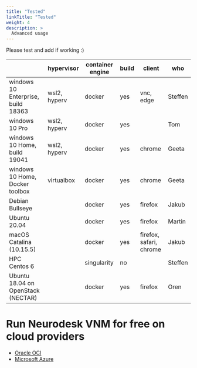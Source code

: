 ```yaml
---
title: "Tested"
linkTitle: "Tested"
weight: 4
description: >
  Advanced usage
---
```


Please test and add if working :)

|                                    | hypervisor   | container engine | build | client                  | who     |
|------------------------------------|--------------|------------------|-------|-------------------------|---------|
| windows 10 Enterprise, build 18363 | wsl2, hyperv | docker           | yes   | vnc, edge               | Steffen |
| windows 10 Pro                     | wsl2, hyperv | docker           | yes   |                         | Tom     |
| windows 10 Home, build 19041       | wsl2, hyperv | docker           | yes   | chrome                  | Geeta   |
| windows 10 Home, Docker toolbox    | virtualbox   | docker           | yes   | chrome                  | Geeta   |
| Debian Bullseye                    |              | docker           | yes   | firefox                 | Jakub   |
| Ubuntu 20.04                       |              | docker           | yes   | firefox                 | Martin  |
| macOS Catalina (10.15.5)           |              | docker           | yes   | firefox, safari, chrome | Jakub   |
| HPC Centos 6                       |              | singularity      | no    |                         | Steffen |
| Ubuntu 18.04 on OpenStack (NECTAR) |              | docker           | yes   | firefox                 | Oren    |


# Run Neurodesk VNM for free on cloud providers
* [Oracle OCI](https://mri.sbollmann.net/index.php/2020/12/08/run-neurodesk-on-oracle-cloud-free-tier)
* [Microsoft Azure](https://henryjburg.medium.com/neurodesk-running-on-azure-3e38c590a152)
